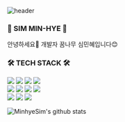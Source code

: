 ![header](https://capsule-render.vercel.app/api?type=rounded&color=D5E6C4&height=300&section=header&text=Welcome!&fontColor=fffce8&fontSize=90)
### 🌱 SIM MIN-HYE 🌱

안녕하세요🙌 개발자 꿈나무 심민혜입니다😊


### 🛠️ TECH STACK 🛠️



<img src="https://img.shields.io/badge/JAVA-blue?style=flat-square"/>  <img src="https://img.shields.io/badge/Spring Boot-green?style=flat-square&logo=Spring Boot&logoColor=6DB33F"/>  <img src="https://img.shields.io/badge/React-black?style=flat-square&logo=React&logoColor=61DAFB"/>  <img src="https://img.shields.io/badge/MariaDB-blue?style=flat-square&logo=MariaDB&logoColor=003545"/>  
<img src="https://img.shields.io/badge/Next.js-lightgrey?style=flat-square&logo=Next.js&logoColor=000000"/> <img src="https://img.shields.io/badge/JavaScript-yellow?style=flat-square&logo=JavaScript&logoColor=F7DF1E"/>  <img src="https://img.shields.io/badge/HTML-red?style=flat-square&logo=HTML5&logoColor=E34F26"/>  <img src="https://img.shields.io/badge/CSS-blue?style=flat-square&logo=CSS3&logoColor=1572B6"/>  
<img src="https://img.shields.io/badge/Python-blue?style=flat-square&logo=Python&logoColor=3776AB"/>  <img src="https://img.shields.io/badge/PyTorch-red?style=flat-square&logo=PyTorch&logoColor=EE4C2C"/>  <img src="https://img.shields.io/badge/TensorFlow-orange?style=flat-square&logo=TensorFlow&logoColor=FF6F00"/> 



![MinhyeSim's github stats](https://github-readme-stats.vercel.app/api?username=MinhyeSim&theme=vue&show_icons=true)
